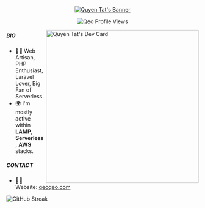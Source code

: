 <div align='center'>
  <a href="https://qeoqeo.com"><img src="https://i.imgur.com/xdIW7mm.png" alt="Quyen Tat's Banner"/></a>

  ![Qeo Profile Views](https://api.qeoqeo.com/profile-counter/)  
</div>

<a href="https://app.daily.dev/tvq9612"><img align='right' src="https://api.daily.dev/devcards/d7086470c7bb4b118fed7a06bc830ebc.png?r=ar5" width="400" alt="Quyen Tat's Dev Card"/></a>

##### BIO
- 👨‍💻 Web Artisan, PHP Enthusiast, Laravel Lover, Big Fan of Serverless.
- 🌍 I'm mostly active within **LAMP**, **Serverless**, **AWS** stacks.

##### CONTACT
- 💁‍♂️ Website: [qeoqeo.com](https://qeoqeo.com)

![GitHub Streak](https://streak-stats.demolab.com?user=tvqqq&theme=transparent&hide_border=true&card_width=300&hide_longest_streak=true)
